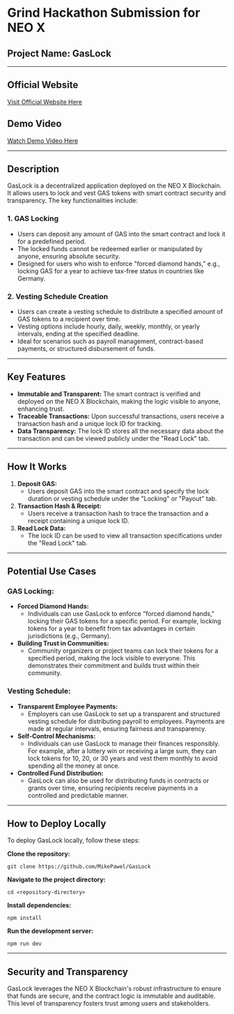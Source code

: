 # Grind Hackathon Submission for NEO X

## Project Name: **GasLock**

---

## Official Website

[Visit Official Website Here](https://gaslock.netlify.app/)

## Demo Video

[Watch Demo Video Here](demoVideo)

---

## Description

GasLock is a decentralized application deployed on the NEO X Blockchain. It allows users to lock and vest GAS tokens with smart contract security and transparency. The key functionalities include:

### 1\. **GAS Locking**

- Users can deposit any amount of GAS into the smart contract and lock it for a predefined period.
- The locked funds cannot be redeemed earlier or manipulated by anyone, ensuring absolute security.
- Designed for users who wish to enforce "forced diamond hands," e.g., locking GAS for a year to achieve tax-free status in countries like Germany.

### 2\. **Vesting Schedule Creation**

- Users can create a vesting schedule to distribute a specified amount of GAS tokens to a recipient over time.
- Vesting options include hourly, daily, weekly, monthly, or yearly intervals, ending at the specified deadline.
- Ideal for scenarios such as payroll management, contract-based payments, or structured disbursement of funds.

---

## Key Features

- **Immutable and Transparent:** The smart contract is verified and deployed on the NEO X Blockchain, making the logic visible to anyone, enhancing trust.
- **Traceable Transactions:** Upon successful transactions, users receive a transaction hash and a unique lock ID for tracking.
- **Data Transparency:** The lock ID stores all the necessary data about the transaction and can be viewed publicly under the "Read Lock" tab.

---

## How It Works

1.  **Deposit GAS:**
    - Users deposit GAS into the smart contract and specify the lock duration or vesting schedule under the "Locking" or "Payout" tab.
2.  **Transaction Hash & Receipt:**
    - Users receive a transaction hash to trace the transaction and a receipt containing a unique lock ID.
3.  **Read Lock Data:**
    - The lock ID can be used to view all transaction specifications under the "Read Lock" tab.

---

## Potential Use Cases

### GAS Locking:

- **Forced Diamond Hands:**
  - Individuals can use GasLock to enforce "forced diamond hands," locking their GAS tokens for a specific period. For example, locking tokens for a year to benefit from tax advantages in certain jurisdictions (e.g., Germany).
- **Building Trust in Communities:**
  - Community organizers or project teams can lock their tokens for a specified period, making the lock visible to everyone. This demonstrates their commitment and builds trust within their community.

### Vesting Schedule:

- **Transparent Employee Payments:**
  - Employers can use GasLock to set up a transparent and structured vesting schedule for distributing payroll to employees. Payments are made at regular intervals, ensuring fairness and transparency.
- **Self-Control Mechanisms:**
  - Individuals can use GasLock to manage their finances responsibly. For example, after a lottery win or receiving a large sum, they can lock tokens for 10, 20, or 30 years and vest them monthly to avoid spending all the money at once.
- **Controlled Fund Distribution:**
  - GasLock can also be used for distributing funds in contracts or grants over time, ensuring recipients receive payments in a controlled and predictable manner.

---

## How to Deploy Locally

To deploy GasLock locally, follow these steps:

**Clone the repository:**

```
git clone https://github.com/MikePawel/GasLock
```

**Navigate to the project directory:**

```
cd <repository-directory>
```

**Install dependencies:**

```
npm install
```

**Run the development server:**

```
npm run dev
```

---

## Security and Transparency

GasLock leverages the NEO X Blockchain's robust infrastructure to ensure that funds are secure, and the contract logic is immutable and auditable. This level of transparency fosters trust among users and stakeholders.
